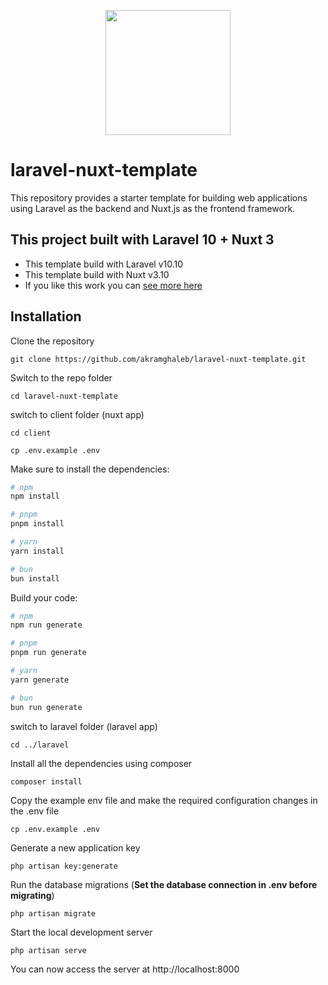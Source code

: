 <p align="center">
  <img src="https://raw.githubusercontent.com/fumeapp/laranuxt/main/resources/laranuxt.png" width="200" />
</p>

# laravel-nuxt-template
This repository provides a starter template for building web applications using Laravel as the backend and Nuxt.js as the frontend framework.


## This project built with Laravel 10 + Nuxt 3 <br>

- This template build with Laravel v10.10
- This template build with Nuxt v3.10 
- If you like this work you can <a href="https://github.com/akramghaleb">see more here</a>

## Installation

Clone the repository

```
git clone https://github.com/akramghaleb/laravel-nuxt-template.git
```

Switch to the repo folder

```
cd laravel-nuxt-template
```

switch to client folder (nuxt app)

```
cd client

cp .env.example .env
```

Make sure to install the dependencies:
```bash
# npm
npm install

# pnpm
pnpm install

# yarn
yarn install

# bun
bun install
```

Build your code:

```bash
# npm
npm run generate

# pnpm
pnpm run generate

# yarn
yarn generate

# bun
bun run generate
```

switch to laravel folder (laravel app)

```
cd ../laravel
```


Install all the dependencies using composer

```
composer install
```

Copy the example env file and make the required configuration changes in the .env file

```
cp .env.example .env
```

Generate a new application key

```
php artisan key:generate
```

Run the database migrations (**Set the database connection in .env before migrating**)

```
php artisan migrate
```

Start the local development server

```
php artisan serve
```

You can now access the server at http://localhost:8000

<br><br>
